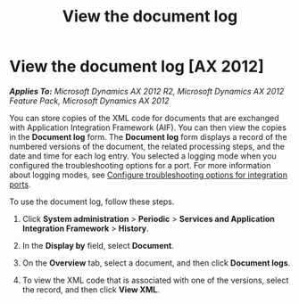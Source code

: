﻿---
title: View the document log
TOCTitle: View the document log
ms:assetid: ced56ad1-9f5e-46da-b0da-a4657fe5b3e6
ms:mtpsurl: https://technet.microsoft.com/en-us/library/Aa834439(v=AX.60)
ms:contentKeyID: 35132888
ms.date: 11/07/2012
mtps_version: v=AX.60
---

# View the document log [AX 2012]


_**Applies To:** Microsoft Dynamics AX 2012 R2, Microsoft Dynamics AX 2012 Feature Pack, Microsoft Dynamics AX 2012_

You can store copies of the XML code for documents that are exchanged with Application Integration Framework (AIF). You can then view the copies in the **Document log** form. The **Document log** form displays a record of the numbered versions of the document, the related processing steps, and the date and time for each log entry. You selected a logging mode when you configured the troubleshooting options for a port. For more information about logging modes, see [Configure troubleshooting options for integration ports](configure-troubleshooting-options-for-integration-ports.md).

To use the document log, follow these steps.

1.  Click **System administration** \> **Periodic** \> **Services and Application Integration Framework** \> **History**.

2.  In the **Display by** field, select **Document**.

3.  On the **Overview** tab, select a document, and then click **Document logs**.

4.  To view the XML code that is associated with one of the versions, select the record, and then click **View XML**.

